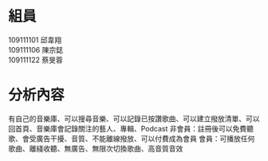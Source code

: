 # 組員
109111101 邱韋翔<br>109111106 陳宗鋕<br>109111122 蔡旻蓉
# 分析內容
有自己的音樂庫、可以搜尋音樂、可以記錄已按讚歌曲、可以建立撥放清單、可以回首頁、音樂庫會記錄關注的藝人、專輯、Podcast
非會員：註冊後可以免費聽歌、會受廣告干擾、音質、不能離線撥放、可以付費成為會員 
會員：可播放任何歌曲、離綫收聽、無廣告、無限次切換歌曲、高音質音效
